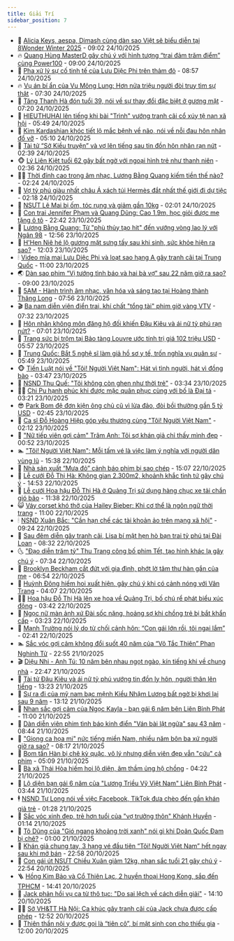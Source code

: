 ```yaml
---
title: Giải Trí
sidebar_position: 7
---
```


<!-- dantri-giai-tri:START -->
- 🤩 [Alicia Keys, aespa, Dimash cùng dàn sao Việt sẽ biểu diễn tại 8Wonder Winter 2025](https://dantri.com.vn/giai-tri/alicia-keys-aespa-dimash-cung-dan-sao-viet-se-bieu-dien-tai-8wonder-winter-2025-20251024155759653.htm) - 09:02 24/10/2025
- 🔥 [Quang Hùng MasterD gây chú ý với hình tượng “trai đảm trăm điểm” cùng Power100](https://dantri.com.vn/giai-tri/quang-hung-masterd-gay-chu-y-voi-hinh-tuong-trai-dam-tram-diem-cung-power100-20251023194101467.htm) - 09:00 24/10/2025
- 🚀 [Pha xử lý sự cố tinh tế của Lưu Diệc Phi trên thảm đỏ](https://dantri.com.vn/giai-tri/pha-xu-ly-su-co-tinh-te-cua-luu-diec-phi-tren-tham-do-20251024141138852.htm) - 08:57 24/10/2025
- 🔥 [Vụ án bí ẩn của Vu Mông Lung: Hơn nửa triệu người đòi truy tìm sự thật](https://dantri.com.vn/giai-tri/vu-an-bi-an-cua-vu-mong-lung-hon-nua-trieu-nguoi-doi-truy-tim-su-that-20251023221507765.htm) - 07:30 24/10/2025
- 🌈 [Tăng Thanh Hà đón tuổi 39, nói về sự thay đổi đặc biệt ở gương mặt](https://dantri.com.vn/giai-tri/tang-thanh-ha-don-tuoi-39-noi-ve-su-thay-doi-dac-biet-o-guong-mat-20251024110512611.htm) - 07:20 24/10/2025
- 📝 [HIEUTHUHAI lên tiếng khi bài &quot;Trình&quot; vướng tranh cãi cổ xúy tệ nạn xã hội](https://dantri.com.vn/giai-tri/hieuthuhai-len-tieng-khi-bai-trinh-vuong-tranh-cai-co-xuy-te-nan-xa-hoi-20251024114508742.htm) - 05:49 24/10/2025
- 💪 [Kim Kardashian khóc tiết lộ mắc bệnh về não, nói về nỗi đau hôn nhân đổ vỡ](https://dantri.com.vn/giai-tri/kim-kardashian-khoc-tiet-lo-mac-benh-ve-nao-noi-ve-noi-dau-hon-nhan-do-vo-20251024084657609.htm) - 05:10 24/10/2025
- 🤡 [Tài tử “Sở Kiều truyện” và vợ lên tiếng sau tin đồn hôn nhân rạn nứt](https://dantri.com.vn/giai-tri/tai-tu-so-kieu-truyen-va-vo-len-tieng-sau-tin-don-hon-nhan-ran-nut-20251024091345180.htm) - 02:39 24/10/2025
- 🐵 [Lý Liên Kiệt tuổi 62 gây bất ngờ với ngoại hình trẻ như thanh niên](https://dantri.com.vn/giai-tri/ly-lien-kiet-tuoi-62-gay-bat-ngo-voi-ngoai-hinh-tre-nhu-thanh-nien-20251023201140114.htm) - 02:36 24/10/2025
- 🧑‍🏫 [Thời đỉnh cao trong âm nhạc, Lương Bằng Quang kiếm tiền thế nào?](https://dantri.com.vn/giai-tri/thoi-dinh-cao-trong-am-nhac-luong-bang-quang-kiem-tien-the-nao-20251024062540607.htm) - 02:24 24/10/2025
- 💂 [Vợ tỷ phú giàu nhất châu Á xách túi Hermès đắt nhất thế giới đi dự tiệc](https://dantri.com.vn/giai-tri/vo-ty-phu-giau-nhat-chau-a-xach-tui-hermes-dat-nhat-the-gioi-di-du-tiec-20251023155710275.htm) - 02:18 24/10/2025
- 🤠 [NSƯT Lê Mai bị ốm, tóc rụng và giảm gần 10kg](https://dantri.com.vn/giai-tri/nsut-le-mai-bi-om-toc-rung-va-giam-gan-10kg-20251024002635004.htm) - 02:01 24/10/2025
- 🫶 [Con trai Jennifer Phạm và Quang Dũng: Cao 1,9m, học giỏi được mẹ tặng ô tô](https://dantri.com.vn/giai-tri/con-trai-jennifer-pham-va-quang-dung-cao-19m-hoc-gioi-duoc-me-tang-o-to-20251023162240465.htm) - 22:42 23/10/2025
- 🦏 [Lương Bằng Quang: Từ &quot;phù thủy tạo hit&quot; đến vướng vòng lao lý với Ngân 98](https://dantri.com.vn/giai-tri/luong-bang-quang-tu-phu-thuy-tao-hit-den-vuong-vong-lao-ly-voi-ngan-98-20251015161850870.htm) - 12:56 23/10/2025
- 🧰 [H&#39;Hen Niê hé lộ gương mặt sưng tấy sau khi sinh, sức khỏe hiện ra sao?](https://dantri.com.vn/giai-tri/hhen-nie-he-lo-guong-mat-sung-tay-sau-khi-sinh-suc-khoe-hien-ra-sao-20251023180253950.htm) - 12:03 23/10/2025
- 🕯 [Video mỉa mai Lưu Diệc Phi và loạt sao hạng A gây tranh cãi tại Trung Quốc](https://dantri.com.vn/giai-tri/video-mia-mai-luu-diec-phi-va-loat-sao-hang-a-gay-tranh-cai-tai-trung-quoc-20251023132739657.htm) - 11:00 23/10/2025
- 🌏 [Dàn sao phim “Vị tướng tình báo và hai bà vợ” sau 22 năm giờ ra sao?](https://dantri.com.vn/giai-tri/dan-sao-phim-vi-tuong-tinh-bao-va-hai-ba-vo-sau-22-nam-gio-ra-sao-20251023140851690.htm) - 09:00 23/10/2025
- 🌈 [5AM - Hành trình âm nhạc, văn hóa và sáng tạo tại Hoàng thành Thăng Long](https://dantri.com.vn/giai-tri/5am-hanh-trinh-am-nhac-van-hoa-va-sang-tao-tai-hoang-thanh-thang-long-20251023145151675.htm) - 07:56 23/10/2025
- 🎬 [Ba nam diễn viên điển trai, khí chất &quot;tổng tài&quot; phim giờ vàng VTV](https://dantri.com.vn/giai-tri/ba-nam-dien-vien-dien-trai-khi-chat-tong-tai-phim-gio-vang-vtv-20251023104950077.htm) - 07:32 23/10/2025
- 👀 [Hôn nhân không môn đăng hộ đối khiến Đậu Kiêu và ái nữ tỷ phú rạn nứt?](https://dantri.com.vn/giai-tri/hon-nhan-khong-mon-dang-ho-doi-khien-dau-kieu-va-ai-nu-ty-phu-ran-nut-20251023094131560.htm) - 07:01 23/10/2025
- 🧰 [Trang sức bị trộm tại Bảo tàng Louvre ước tính trị giá 102 triệu USD](https://dantri.com.vn/giai-tri/trang-suc-bi-trom-tai-bao-tang-louvre-uoc-tinh-tri-gia-102-trieu-usd-20251023105641748.htm) - 05:57 23/10/2025
- 🧰 [Trung Quốc: Bắt 5 nghệ sĩ làm giả hồ sơ y tế, trốn nghĩa vụ quân sự](https://dantri.com.vn/giai-tri/trung-quoc-bat-5-nghe-si-lam-gia-ho-so-y-te-tron-nghia-vu-quan-su-20251023122543108.htm) - 05:49 23/10/2025
- 🐵 [Tiến Luật nói về &quot;Tôi! Người Việt Nam&quot;: Hát vì tình người, hát vì đồng bào](https://dantri.com.vn/giai-tri/tien-luat-noi-ve-toi-nguoi-viet-nam-hat-vi-tinh-nguoi-hat-vi-dong-bao-20251022213308197.htm) - 03:47 23/10/2025
- 🐘 [NSND Thu Quế: &quot;Tôi không còn ghen như thời trẻ&quot;](https://dantri.com.vn/giai-tri/nsnd-thu-que-toi-khong-con-ghen-nhu-thoi-tre-20251022232850693.htm) - 03:34 23/10/2025
- 🧑‍💻 [Chi Pu hạnh phúc khi được mặc quân phục cùng với bố là Đại tá](https://dantri.com.vn/giai-tri/chi-pu-hanh-phuc-khi-duoc-mac-quan-phuc-cung-voi-bo-la-dai-ta-20251022164805980.htm) - 03:21 23/10/2025
- 😎 [Park Bom đệ đơn kiện ông chủ cũ vì lừa đảo, đòi bồi thường gần 5 tỷ USD](https://dantri.com.vn/giai-tri/park-bom-de-don-kien-ong-chu-cu-vi-lua-dao-doi-boi-thuong-gan-5-ty-usd-20251022231716498.htm) - 02:45 23/10/2025
- 🧰 [Ca sĩ Đỗ Hoàng Hiệp góp yêu thương cùng &quot;Tôi! Người Việt Nam&quot;](https://dantri.com.vn/giai-tri/ca-si-do-hoang-hiep-gop-yeu-thuong-cung-toi-nguoi-viet-nam-20251022205922335.htm) - 02:12 23/10/2025
- 🧰 [&quot;Nữ tiếp viên gợi cảm&quot; Trâm Anh: Tôi sợ khán giả chỉ thấy mình đẹp](https://dantri.com.vn/giai-tri/nu-tiep-vien-goi-cam-tram-anh-toi-so-khan-gia-chi-thay-minh-dep-20251023055857938.htm) - 00:52 23/10/2025
- 🏊 [&quot;Tôi! Người Việt Nam&quot;: Mỗi tấm vé là việc làm ý nghĩa với người dân vùng lũ](https://dantri.com.vn/giai-tri/toi-nguoi-viet-nam-moi-tam-ve-la-viec-lam-y-nghia-voi-nguoi-dan-vung-lu-20251022205902769.htm) - 15:38 22/10/2025
- 🌋 [Nhà sản xuất “Mưa đỏ” cảnh báo phim bị sao chép](https://dantri.com.vn/giai-tri/nha-san-xuat-mua-do-canh-bao-phim-bi-sao-chep-20251022213013335.htm) - 15:07 22/10/2025
- 🔭 [Lễ cưới Đỗ Thị Hà: Không gian 2.300m2, khoảnh khắc tình tứ gây chú ý](https://dantri.com.vn/giai-tri/le-cuoi-do-thi-ha-khong-gian-2300m2-khoanh-khac-tinh-tu-gay-chu-y-20251022160528169.htm) - 14:53 22/10/2025
- 📝 [Lễ cưới Hoa hậu Đỗ Thị Hà ở Quảng Trị sử dụng hàng chục xe tải chắn gió bão](https://dantri.com.vn/giai-tri/le-cuoi-hoa-hau-do-thi-ha-o-quang-tri-su-dung-hang-chuc-xe-tai-chan-gio-bao-20251022124653632.htm) - 11:38 22/10/2025
- 😺 [Váy corset khó thở của Hailey Bieber: Khi cơ thể là ngôn ngữ thời trang](https://dantri.com.vn/giai-tri/vay-corset-kho-tho-cua-hailey-bieber-khi-co-the-la-ngon-ngu-thoi-trang-20251022132641096.htm) - 11:00 22/10/2025
- 🕯 [NSND Xuân Bắc: &quot;Cần hạn chế các tài khoản ảo trên mạng xã hội&quot;](https://dantri.com.vn/giai-tri/nsnd-xuan-bac-can-han-che-cac-tai-khoan-ao-tren-mang-xa-hoi-20251022160322644.htm) - 09:24 22/10/2025
- 🦄 [Sau đêm diễn gây tranh cãi, Lisa bí mật hẹn hò bạn trai tỷ phú tại Đài Loan](https://dantri.com.vn/giai-tri/sau-dem-dien-gay-tranh-cai-lisa-bi-mat-hen-ho-ban-trai-ty-phu-tai-dai-loan-20251022142128408.htm) - 08:32 22/10/2025
- 🌜 [&quot;Đạo diễn trăm tỷ&quot; Thu Trang công bố phim Tết, tạo hình khác lạ gây chú ý](https://dantri.com.vn/giai-tri/dao-dien-tram-ty-thu-trang-cong-bo-phim-tet-tao-hinh-khac-la-gay-chu-y-20251022134449004.htm) - 07:34 22/10/2025
- 👹 [Brooklyn Beckham cắt đứt với gia đình, phớt lờ tâm thư hàn gắn của mẹ](https://dantri.com.vn/giai-tri/brooklyn-beckham-cat-dut-voi-gia-dinh-phot-lo-tam-thu-han-gan-cua-me-20251022105859025.htm) - 06:54 22/10/2025
- 🚀 [Huỳnh Đông hiếm hoi xuất hiện, gây chú ý khi có cảnh nóng với Vân Trang](https://dantri.com.vn/giai-tri/huynh-dong-hiem-hoi-xuat-hien-gay-chu-y-khi-co-canh-nong-voi-van-trang-20251022105252602.htm) - 04:07 22/10/2025
- 🧑‍💻 [Hoa hậu Đỗ Thị Hà lên xe hoa về Quảng Trị, bố chú rể phát biểu xúc động](https://dantri.com.vn/giai-tri/hoa-hau-do-thi-ha-len-xe-hoa-ve-quang-tri-bo-chu-re-phat-bieu-xuc-dong-20251022101101973.htm) - 03:42 22/10/2025
- 🦩 [Ngọc nữ màn ảnh xứ Đài sốc nặng, hoảng sợ khi chồng trẻ bị bắt khẩn cấp](https://dantri.com.vn/giai-tri/ngoc-nu-man-anh-xu-dai-soc-nang-hoang-so-khi-chong-tre-bi-bat-khan-cap-20251022100628768.htm) - 03:23 22/10/2025
- 💫 [Mạnh Trường nói lý do từ chối cảnh hôn: “Con gái lớn rồi, tôi ngại lắm”](https://dantri.com.vn/giai-tri/manh-truong-noi-ly-do-tu-choi-canh-hon-con-gai-lon-roi-toi-ngai-lam-20251022081927503.htm) - 02:41 22/10/2025
- 🏊 [Sắc vóc gợi cảm không đổi suốt 40 năm của “Võ Tắc Thiên” Phan Nghinh Tử](https://dantri.com.vn/giai-tri/sac-voc-goi-cam-khong-doi-suot-40-nam-cua-vo-tac-thien-phan-nghinh-tu-20251021093959207.htm) - 22:55 21/10/2025
- 🎬 [Diệu Nhi - Anh Tú: 10 năm bên nhau ngọt ngào, kín tiếng khi về chung nhà](https://dantri.com.vn/giai-tri/dieu-nhi-anh-tu-10-nam-ben-nhau-ngot-ngao-kin-tieng-khi-ve-chung-nha-20251020140452922.htm) - 22:47 21/10/2025
- 💃 [Tài tử Đậu Kiêu và ái nữ tỷ phú vướng tin đồn ly hôn, người thân lên tiếng](https://dantri.com.vn/giai-tri/tai-tu-dau-kieu-va-ai-nu-ty-phu-vuong-tin-don-ly-hon-nguoi-than-len-tieng-20251021200514662.htm) - 13:23 21/10/2025
- 🌊 [Sự ra đi của mỹ nam bạc mệnh Kiều Nhậm Lương bất ngờ bị khơi lại sau 9 năm](https://dantri.com.vn/giai-tri/su-ra-di-cua-my-nam-bac-menh-kieu-nham-luong-bat-ngo-bi-khoi-lai-sau-9-nam-20251021170425862.htm) - 13:12 21/10/2025
- 🧰 [Nhan sắc gợi cảm của Ngọc Kayla - bạn gái 6 năm bên Liên Bỉnh Phát](https://dantri.com.vn/giai-tri/nhan-sac-goi-cam-cua-ngoc-kayla-ban-gai-6-nam-ben-lien-binh-phat-20251021113359051.htm) - 11:00 21/10/2025
- 🦣 [Dàn diễn viên phim tình báo kinh điển &quot;Ván bài lật ngửa&quot; sau 43 năm](https://dantri.com.vn/giai-tri/dan-dien-vien-phim-tinh-bao-kinh-dien-van-bai-lat-ngua-sau-43-nam-20251021151215304.htm) - 08:44 21/10/2025
- 🥷 [&quot;Giọng ca họa mi&quot; nức tiếng miền Nam, nhiều năm bôn ba xứ người giờ ra sao?](https://dantri.com.vn/giai-tri/giong-ca-hoa-mi-nuc-tieng-mien-nam-nhieu-nam-bon-ba-xu-nguoi-gio-ra-sao-20251021120426448.htm) - 08:17 21/10/2025
- 🦏 [Bom tấn Hàn bị chê kỳ quặc, vô lý nhưng diễn viên đẹp vẫn &quot;cứu&quot; cả phim](https://dantri.com.vn/giai-tri/bom-tan-han-bi-che-ky-quac-vo-ly-nhung-dien-vien-dep-van-cuu-ca-phim-20251021111434416.htm) - 05:09 21/10/2025
- 🫶 [Bà xã Thái Hòa hiếm hoi lộ diện, âm thầm ủng hộ chồng](https://dantri.com.vn/giai-tri/ba-xa-thai-hoa-hiem-hoi-lo-dien-am-tham-ung-ho-chong-20251021103557116.htm) - 04:22 21/10/2025
- 💼 [Lộ diện bạn gái 6 năm của &quot;Lương Triều Vỹ Việt Nam&quot; Liên Bỉnh Phát](https://dantri.com.vn/giai-tri/lo-dien-ban-gai-6-nam-cua-luong-trieu-vy-viet-nam-lien-binh-phat-20251021101024725.htm) - 03:44 21/10/2025
- 🕴 [NSND Tự Long nói về việc Facebook, TikTok đưa chèo đến gần khán giả trẻ](https://dantri.com.vn/giai-tri/nsnd-tu-long-noi-ve-viec-facebook-tiktok-dua-cheo-den-gan-khan-gia-tre-20251021074841278.htm) - 01:28 21/10/2025
- 🐲 [Sắc vóc xinh đẹp, trẻ hơn tuổi của &quot;vợ trưởng thôn&quot; Khánh Huyền](https://dantri.com.vn/giai-tri/sac-voc-xinh-dep-tre-hon-tuoi-cua-vo-truong-thon-khanh-huyen-20251020172319264.htm) - 01:14 21/10/2025
- 🐘 [Tô Dũng của &quot;Gió ngang khoảng trời xanh&quot; nói gì khi Doãn Quốc Đam bị chê?](https://dantri.com.vn/giai-tri/to-dung-cua-gio-ngang-khoang-troi-xanh-noi-gi-khi-doan-quoc-dam-bi-che-20251020013833107.htm) - 01:00 21/10/2025
- 🤭 [Khán giả chung tay, 3 hạng vé đầu tiên “Tôi! Người Việt Nam” hết ngay sau khi mở bán](https://dantri.com.vn/giai-tri/khan-gia-chung-tay-3-hang-ve-dau-tien-toi-nguoi-viet-nam-het-ngay-sau-khi-mo-ban-20251021000108592.htm) - 22:58 20/10/2025
- 💯 [Con gái út NSƯT Chiều Xuân giảm 12kg, nhan sắc tuổi 21 gây chú ý](https://dantri.com.vn/giai-tri/con-gai-ut-nsut-chieu-xuan-giam-12kg-nhan-sac-tuoi-21-gay-chu-y-20251020231220528.htm) - 22:54 20/10/2025
- 🪜 [Hồng Kim Bảo và Cổ Thiên Lạc, 2 huyền thoại Hong Kong, sắp đến TPHCM](https://dantri.com.vn/giai-tri/hong-kim-bao-va-co-thien-lac-2-huyen-thoai-hong-kong-sap-den-tphcm-20251020204004307.htm) - 14:41 20/10/2025
- 👹 [Jack phản hồi vụ ca từ thô tục: &quot;Do sai lệch về cách diễn giải&quot;](https://dantri.com.vn/giai-tri/jack-phan-hoi-vu-ca-tu-tho-tuc-do-sai-lech-ve-cach-dien-giai-20251020202004345.htm) - 14:10 20/10/2025
- 🧑‍🏫 [Sở VH&amp;TT Hà Nội: Ca khúc gây tranh cãi của Jack chưa được cấp phép](https://dantri.com.vn/giai-tri/so-vhtt-ha-noi-ca-khuc-gay-tranh-cai-cua-jack-chua-duoc-cap-phep-20251020192746609.htm) - 12:52 20/10/2025
- 🐘 [Thiên thần nội y được gọi là “tiên cô”, bí mật sinh con cho thiếu gia](https://dantri.com.vn/giai-tri/thien-than-noi-y-duoc-goi-la-tien-co-bi-mat-sinh-con-cho-thieu-gia-20251020121651834.htm) - 12:00 20/10/2025<!-- dantri-giai-tri:END -->

